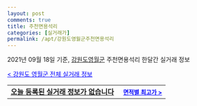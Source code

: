```yaml
---
layout: post
comments: true
title: 주천면용석리
categories: [실거래가]
permalink: /apt/강원도영월군주천면용석리
---
```


2021년 09월 18일 기준, <a href="/apt/강원도영월군">강원도영월군</a> 주천면용석리 한달간 실거래 정보

<a style="color: blue;" href="/apt/강원도영월군">< 강원도 영월군 전체 실거래 정보</a>
<!---- start ---->
<table>
  <tr>
    <td colspan="4" style="font-weight: bold;"><a href="/apt/강원도영월군주천면용석리{name_without_space}">오늘 등록된 실거래 정보가 없습니다</a> &nbsp;&nbsp;&nbsp; <a style="color: blue; font-size: smaller;" href="/apt/강원도영월군주천면용석리{name_without_space}">면적별 최고가 ></a></td>
  </tr>
    
</table>
<!---- end ---->
    